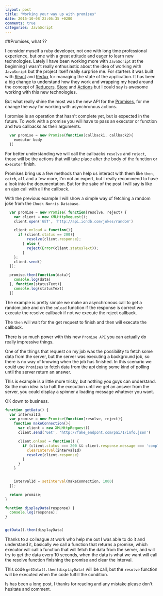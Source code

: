 ```yaml
---
layout: post
title: "Working your way up with promises"
date: 2015-10-08 23:06:35 +0200
comments: true
categories: JavaScript
---
```


##Promises, what ??

I consider myself a ruby developer, not one with long time professional experience, but one with a great attitude and eager to learn new technologies.
Lately I have been working more with `JavaScript` at the beginning I wasn't really enthusiastic about the idea of working with `JavaScript` but the project itself really surprise me.
For starters it was built with [React](https://facebook.github.io/react/) and [Redux](http://rackt.github.io/redux/) for managing the state of the application.
It has been a big change to understand how they work and wrapping my head around the concept of [Reducers](http://rackt.github.io/redux/docs/basics/Reducers.html), [Store](http://rackt.github.io/redux/docs/basics/Store.html) and [Actions](http://rackt.github.io/redux/docs/basics/Actions.html)
but I could say is awesome working with this new technologies.

But what really shine the most was the new API for the [Promises](https://developer.mozilla.org/en-US/docs/Web/JavaScript/Reference/Global_Objects/Promise), for me change the way for working with asynchronous actions.

<!-- more -->

I promise is an operation that hasn't complete yet, but is expected in the future.
To work with a promise you will have to pass an executor or function and two callbacks as their arguments.
``` js
  var promise = new Promise(function(callback1, callback2){
    executor body
  })
```
For better understanding we will call the callbacks `resolve` and `reject`, those will be the actions that will take place after the body of the function or `executor`
finish.

Promises bring us a few methods than help us interact with them like `then`, `catch`, `all` and a few more, I'm not an expert, but I really recommend to have a look into the documentation.
But for the sake of the post I will say is like an ajax call with all the callback.

With the previous example I will show a simple way of fetching a random joke from the `Chuck Norris Database`.

``` js
  var promise = new Promise( function(resolve, reject) {
    var client = new XMLHttpRequest();
    client.open('GET', 'http://api.icndb.com/jokes/random')

    client.onload = function(){
      if (client.status == 200){
          resolve(client.response);
        } else {
          reject(Error(client.statusText));
        }
    };
    client.send()
  });

  promise.then(function(data){
    console.log(data)
  }, function(statusText){
    console.log(statusText)
  })
```

The example is pretty simple we make an asynchronous call to get a random joke and on the `onload` function if the response is correct
we execute the resolve callback if not we execute the reject callback.

The `then` will wait for the get request to finish and then will execute the callback.

There is so much power with this new `Promise API` you can actually do really impressive things.

One of the things that request on my job was the possibility to fetch some data from the server, but the server was executing a background job, so there is no way of knowing when the job has finished.
In this scenario we could use `Promises` to fetch data from the api doing some kind of polling until the server return an answer.

This is example is a little more tricky, but nothing you guys can understand.
So the main idea is to halt the execution until we get an answer from the server, you could display a spinner a loading message whatever you want.

OK down to business.

``` js
function getData() {
  var intervalId;
  var promise = new Promise(function(resolve, reject){
    function makeConnection(){
      var client = new XMLHttpRequest()
      client.send('Get', 'http://fake_endpont.com/pai/1/info.json')

      client.onload = function() {
        if (client.status === 200 && client.response.message === 'complete'){
          clearInterval(intervalId)
          resolve(client.response)
        }
      }
    }


    intervalId = setInterval(makeConnection, 1000)
  });

  return promise;
}

function displayData(response) {
  console.log(response);
}


getData().then(displayData)

```

Thanks to a colleague at work who help me out I was able to do it and understand it, basically we call a function that returns a promise, which executor will call a function that will fetch the data from the server,
 and will try to get the data every 10 seconds, when the data is what we want will call the resolve function finishing the promise and clear the interval.

This code `getData().then(displayData)` will be call, but the `resolve` function will be executed when the code fulfill the condition.

Is has been a long post, I thanks for reading and any mistake please don't hesitate and comment.

